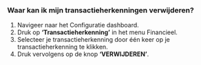 ### Waar kan ik mijn transactieherkenningen verwijderen?
1.	Navigeer naar het Configuratie dashboard.
2.	Druk op **‘Transactieherkenning’** in het menu Financieel. 
3.	Selecteer je transactieherkenning door één keer op je transactieherkenning te klikken. 
4.	Druk vervolgens op de knop **‘VERWIJDEREN’**.
